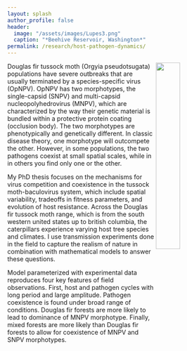 ```yaml
---
layout: splash
author_profile: false
header:
  image: "/assets/images/Lupes3.png"
  caption: "*Beehive Reservoir, Washington*"
permalink: /research/host-pathogen-dynamics/
---
```


<img align="right" width="33%" margin-left="20px" src="/assets/images/DFTM.JPG">

Douglas fir tussock moth (Orgyia pseudotsugata) populations have severe outbreaks that are usually terminated by a species-specific virus (OpNPV). OpNPV has two morphotypes, the single-capsid (SNPV) and multi-capsid nucleopolyhedrovirus (MNPV), which are characterized by the way their genetic material is bundled within a protective protein coating (occlusion body). The two morphotypes are phenotypically and genetically different. In classic disease theory, one morphotype will outcompete the other. However, in some populations, the two pathogens coexist at small spatial scales, while in in others you find only one or the other. 

My PhD thesis focuses on the mechanisms for virus competition and coexistence in the tussock moth-baculovirus system, which include spatial variability, tradeoffs in fitness parameters, and evolution of host resistance.  Across the Douglas fir tussock moth range, which is from the south western united states up to british columbia, the caterpillars experience varying host tree species and climates. 
I use transmission experiments done in the field to capture the realism of nature in combination with mathematical models to answer these questions. 

Model parameterized with experimental data reproduces four key features of field observations. First, host and pathogen cycles with long period and large amplitude. Pathogen coexistence is found under broad range of conditions. Douglas fir forests are more likely to lead to dominance of MNPV morphotype. Finally, mixed forests are more likely than Douglas fir forests to allow for coexistence of MNPV and SNPV morphotypes.
